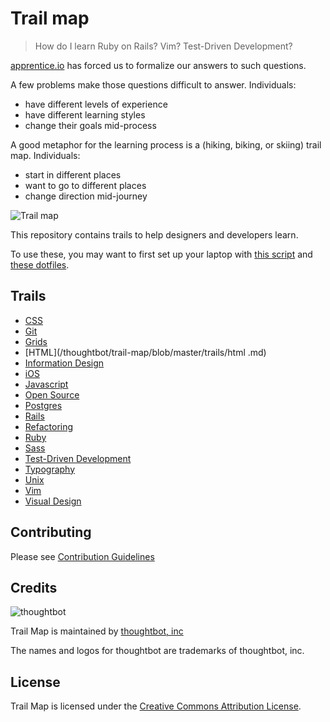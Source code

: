 Trail map
=========

> How do I learn Ruby on Rails? Vim? Test-Driven Development?

[apprentice.io](http://apprentice.io) has forced us to formalize our answers to such questions.

A few problems make those questions difficult to answer. Individuals:

* have different levels of experience
* have different learning styles
* change their goals mid-process

A good metaphor for the learning process is a (hiking, biking, or skiing) trail map. Individuals:

* start in different places
* want to go to different places
* change direction mid-journey

![Trail map](http://media.tumblr.com/tumblr_m2jrde9jXS1qz5x9p.jpg)

This repository contains trails to help designers and developers learn.

To use these, you may want to first set up your laptop with
[this script](https://github.com/thoughtbot/laptop) and
[these dotfiles](https://github.com/thoughtbot/dotfiles).

Trails
------

* [CSS](/thoughtbot/trail-map/blob/master/trails/css.md)
* [Git](/thoughtbot/trail-map/blob/master/trails/git.md)
* [Grids](/thoughtbot/trail-map/blob/master/trails/grids.md)
* [HTML](/thoughtbot/trail-map/blob/master/trails/html	.md)
* [Information Design](/thoughtbot/trail-map/blob/master/trails/information-design.md)
* [iOS](/thoughtbot/trail-map/blob/master/trails/ios.md)
* [Javascript](/thoughtbot/trail-map/blob/master/trails/javascript.md)
* [Open Source](/thoughtbot/trail-map/blob/master/trails/open-source.md)
* [Postgres](/thoughtbot/trail-map/blob/master/trails/postgres.md)
* [Rails](/thoughtbot/trail-map/blob/master/trails/rails.md)
* [Refactoring](/thoughtbot/trail-map/blob/master/trails/refactoring.md)
* [Ruby](/thoughtbot/trail-map/blob/master/trails/ruby.md)
* [Sass](/thoughtbot/trail-map/blob/master/trails/sass.md)
* [Test-Driven Development](/thoughtbot/trail-map/blob/master/trails/test-driven-development.md)
* [Typography](/thoughtbot/trail-map/blob/master/trails/typography.md)
* [Unix](/thoughtbot/trail-map/blob/master/trails/unix.md)
* [Vim](/thoughtbot/trail-map/blob/master/trails/vim.md)
* [Visual Design](/thoughtbot/trail-map/blob/master/trails/visual-design.md)

Contributing
------------

Please see [Contribution Guidelines](/thoughtbot/trail-map/blob/master/CONTRIBUTING.md)

Credits
-------

![thoughtbot](http://thoughtbot.com/images/tm/logo.png)

Trail Map is maintained by [thoughtbot, inc](http://thoughtbot.com/community)

The names and logos for thoughtbot are trademarks of thoughtbot, inc.

License
-------

Trail Map is licensed under the [Creative Commons Attribution License](http://creativecommons.org/licenses/by/3.0/).
